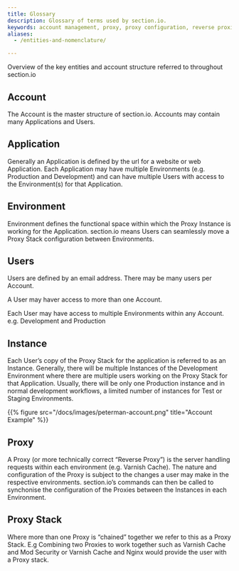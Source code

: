 ```yaml
---
title: Glossary
description: Glossary of terms used by section.io.
keywords: account management, proxy, proxy configuration, reverse proxies, content delivery network, CDN
aliases:
  - /entities-and-nomenclature/

---
```


Overview of the key entities and account structure referred to throughout section.io

## Account

The Account is the master structure of section.io. Accounts may contain many Applications and Users.

## Application

Generally an Application is defined by the url for a website or web Application. Each Application may have multiple Environments (e.g. Production and Development) and can have multiple Users with access to the Environment(s) for that Application.

## Environment

Environment defines the functional space within which the Proxy Instance is working for the Application. section.io means Users can seamlessly move a Proxy Stack configuration between Environments.

## Users

Users are defined by an email address. There may be many users per Account.

A User may haver access to more than one Account.

Each User may have access to multiple Environments within any Account. e.g. Development and Production

## Instance

Each User’s copy of the Proxy Stack for the application is referred to as an Instance. Generally, there will be multiple Instances of the Development Environment where there are multiple users working on the Proxy Stack for that Application. Usually, there will be only one Production instance and in normal development workflows, a limited number of instances for Test or Staging Environments.

{{% figure src="/docs/images/peterman-account.png" title="Account Example" %}}

## Proxy

A Proxy (or more technically correct “Reverse Proxy”) is the server handling requests within each environment (e.g. Varnish Cache). The nature and configuration of the Proxy is subject to the changes a user may make in the respective environments. section.io’s commands can then be called to synchonise the configuration of the Proxies between the Instances in each Environment.

## Proxy Stack

Where more than one Proxy is “chained” together we refer to this as a Proxy Stack. E.g Combining two Proxies to work together such as Varnish Cache and Mod Security or Varnish Cache and Nginx would provide the user with a Proxy stack.
